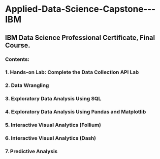 # Applied-Data-Science-Capstone---IBM
## IBM Data Science Professional Certificate, Final Course. 
### Contents:
### 1. Hands-on Lab: Complete the Data Collection API Lab
### 2. Data Wrangling
### 3. Exploratory Data Analysis Using SQL
### 4. Exploratory Data Analysis Using Pandas and Matplotlib
### 5. Interactive Visual Analytics (Follium)
### 6. Interactive Visual Analytics (Dash)
### 7. Predictive Analysis
